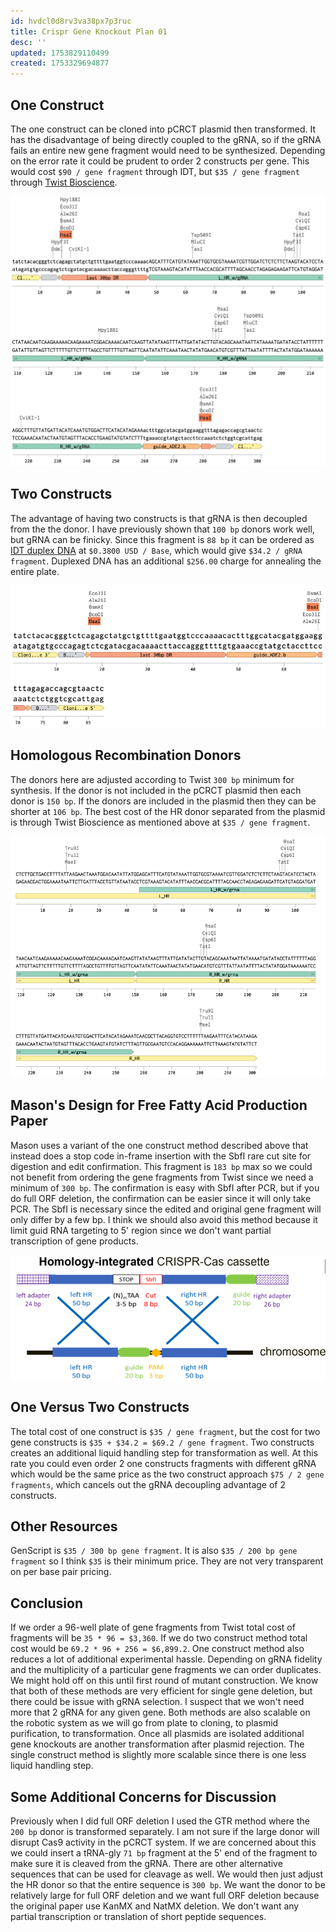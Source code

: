 ```yaml
---
id: hvdcl0d8rv3va38px7p3ruc
title: Crispr Gene Knockout Plan 01
desc: ''
updated: 1753829110499
created: 1753329694877
---
```


## One Construct

The one construct can be cloned into pCRCT plasmid then transformed. It has the disadvantage of being directly coupled to the gRNA, so if the gRNA fails an entire new gene fragment would need to be synthesized. Depending on the error rate it could be prudent to order 2 constructs per gene. This would cost `$90 / gene fragment` through IDT, but `$35 / gene fragment` through [Twist Bioscience](https://www.twistbioscience.com/products/genes/gene-synthesis?utm_source=google&utm_medium=cpc&utm_campaign=PSR-GLBL-FY21-1808-MULTI-Branded&adgroup=114820227343&utm_term=twist%20gene%20synthesis&utm_content=kwd-328618241911&creative=746872570041&device=c&matchtype=b&location=9022185&gad_source=1&gad_campaignid=12057309113&gbraid=0AAAAADdPWR-6skqaz_dpplXVoyKeaK-9A&gclid=Cj0KCQjwkILEBhDeARIsAL--pjz7NYmPm824Swla1FyVH4IfWp7kmQzlBxxqgLognY7WXpWSwdWDZfEaAp3YEALw_wcB&tab=fragment).

![](./assets/images/experiments.006.crispr-gene-knockout-plan-01.md.pCRCT-full-ORF-HR.png)

## Two Constructs

The advantage of having two constructs is that gRNA is then decoupled from the the donor. I have previously shown that `100 bp` donors work well, but gRNA can be finicky. Since this fragment is `88 bp` it can be ordered as [IDT duplex DNA](https://www.idtdna.com/pages/products/custom-dna-rna/dna-oligos/custom-dna-oligos) at `$0.3800 USD / Base`, which would give `$34.2 / gRNA fragment`. Duplexed DNA has an additional `$256.00` charge for annealing the entire plate.

![](./assets/images/experiments.006.crispr-gene-knockout-plan-01.md.pCRCT-full-ORF-no-HR-donor.png)

## Homologous Recombination Donors

The donors here are adjusted according to Twist `300 bp` minimum for synthesis. If the donor is not included in the pCRCT plasmid then each donor is `150 bp`. If the donors are included in the plasmid then they can be shorter at `106 bp`. The best cost of the HR donor separated from the plasmid is through Twist Bioscience as mentioned above at `$35 / gene fragment`.

![](./assets/images/experiments.006.crispr-gene-knockout-plan-01.md.full-ORF-replacement-HR-donors.png)

## Mason's Design for Free Fatty Acid Production Paper

Mason uses a variant of the one construct method described above that instead does a stop code in-frame insertion with the SbfI rare cut site for digestion and edit confirmation. This fragment is `183 bp` max so we could not benefit from ordering the gene fragments from Twist since we need a minimum of `300 bp`. The confirmation is easy with SbfI after PCR, but if you do full ORF deletion, the confirmation can be easier since it will only take PCR. The SbfI is necessary since the edited and original gene fragment will only differ by a few bp. I think we should also avoid this method because it limit guid RNA targeting to 5' region since we don't want partial transcription of gene products.

![](./assets/images/experiments.006.crispr-gene-knockout-plan-01.md.mason-s-design-for-free-fatty-acid-production-paper.png)

## One Versus Two Constructs

The total cost of one construct is `$35 / gene fragment`, but the cost for two gene constructs is `$35 + $34.2 = $69.2 / gene fragment`. Two constructs creates an additional liquid handling step for transformation as well. At this rate you could even order 2 one constructs fragments with different gRNA which would be the same price as the two construct approach `$75 / 2 gene fragments`, which cancels out the gRNA decoupling advantage of 2 constructs.

## Other Resources

GenScript is `$35 / 300 bp gene fragment`. It is also `$35 / 200 bp gene fragment` so I think `$35` is their minimum price. They are not very transparent on per base pair pricing.

## Conclusion

If we order a 96-well plate of gene fragments from Twist total cost of fragments will be `35 * 96 = $3,360`. If we do two construct method total cost would be `69.2 * 96 + 256 = $6,899.2`. One construct method also reduces a lot of additional experimental hassle. Depending on gRNA fidelity and the multiplicity of a particular gene fragments we can order duplicates. We might hold off on this until first round of mutant construction. We know that both of these methods are very efficient for single gene deletion, but there could be issue with gRNA selection. I suspect that we won't need more that 2 gRNA for any given gene. Both methods are also scalable on the robotic system as we will go from plate to cloning, to plasmid purification, to transformation. Once all plasmids are isolated additional gene knockouts are another transformation after plasmid rejection. The single construct method is slightly more scalable since there is one less liquid handling step.

## Some Additional Concerns for Discussion

Previously when I did full ORF deletion I used the GTR method where the `200 bp` donor is transformed separately. I am not sure if the large donor will disrupt Cas9 activity in the pCRCT system. If we are concerned about this we could insert a tRNA-gly `71 bp` fragment at the 5' end of the fragment to make sure it is cleaved from the gRNA. There are other alternative sequences that can be used for cleavage as well. We would then just adjust the HR donor so that the entire sequence is `300 bp`. We want the donor to be relatively large for full ORF deletion and we want full ORF deletion because the original paper use KanMX and NatMX deletion.  We don't want any partial transcription or translation of short peptide sequences.
